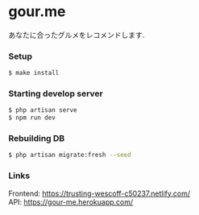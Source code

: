 # gour.me
あなたに合ったグルメをレコメンドします.

### Setup

```bash
$ make install
```

### Starting develop server

```bash
$ php artisan serve
$ npm run dev
```

### Rebuilding DB

```bash
$ php artisan migrate:fresh --seed
```

### Links

Frontend: https://trusting-wescoff-c50237.netlify.com/  
API: https://gour-me.herokuapp.com/